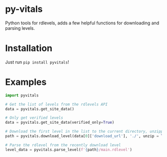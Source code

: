 # py-vitals

Python tools for rdlevels, adds a few helpful functions for downloading and parsing levels.

# Installation

Just run `pip install pyvitals`!

# Examples

```python
import pyvitals

# Get the list of levels from the rdlevels API
data = pyvitals.get_site_data()

# Only get verified levels
data = pyvitals.get_site_data(verified_only=True)

# Download the first level in the list to the current directory, unzipping it in the process
path = pyvitals.download_level(data[0]['download_url'], './', unzip = True)

# Parse the rdlevel from the recently download level
level_data = pyvitals.parse_level(f'{path}/main.rdlevel')
```
